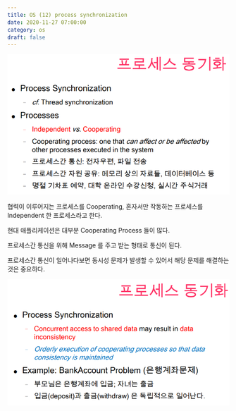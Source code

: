 ```yaml
---
title: OS (12) process synchronization
date: 2020-11-27 07:00:00
category: os
draft: false
---
```


![](./images/2020-11-27-process-synchronization-1.png)

협력이 이루어지는 프로세스를 Cooperating, 혼자서만 작동하는 프로세스를 Independent 한 프로세스라고 한다.

현대 애플리케이션은 대부분 Cooperating Process 들이 많다.

프로세스간 통신을 위해 Message 를 주고 받는 형태로 통신이 된다.

프로세스간 통신이 일어나다보면 동시성 문제가 발생할 수 있어서 해당 문제를 해결하는 것은 중요하다.

![](./images/2020-11-27-process-synchronization-2.png)
